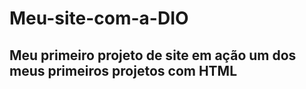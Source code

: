 # Meu-site-com-a-DIO
Meu primeiro projeto de site em ação
um dos meus primeiros projetos com HTML
----------------------------------------
